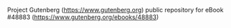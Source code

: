 Project Gutenberg (https://www.gutenberg.org) public repository for eBook #48883 (https://www.gutenberg.org/ebooks/48883)
